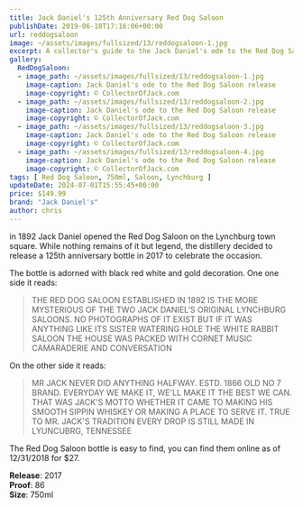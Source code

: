 ```yaml
---
title: Jack Daniel's 125th Anniversary Red Dog Saloon
publishDate: 2019-06-18T17:16:06+00:00
url: reddogsaloon
image: ~/assets/images/fullsized/13/reddogsaloon-1.jpg
excerpt: A collector's guide to the Jack Daniel's ode to the Red Dog Saloon release
gallery:
  RedDogSaloon:
  - image_path: ~/assets/images/fullsized/13/reddogsaloon-1.jpg
    image-caption: Jack Daniel's ode to the Red Dog Saloon release
    image-copyright: © CollectorOfJack.com
  - image_path: ~/assets/images/fullsized/13/reddogsaloon-2.jpg
    image-caption: Jack Daniel's ode to the Red Dog Saloon release
    image-copyright: © CollectorOfJack.com
  - image_path: ~/assets/images/fullsized/13/reddogsaloon-3.jpg
    image-caption: Jack Daniel's ode to the Red Dog Saloon release
    image-copyright: © CollectorOfJack.com
  - image_path: ~/assets/images/fullsized/13/reddogsaloon-4.jpg
    image-caption: Jack Daniel's ode to the Red Dog Saloon release
    image-copyright: © CollectorOfJack.com
tags: [ Red Dog Saloon, 750ml, Saloon, Lynchburg ]
updateDate: 2024-07-01T15:55:45+00:00
price: $149.99
brand: "Jack Daniel's"
author: chris
---
```

in 1892 Jack Daniel opened the Red Dog Saloon on the Lynchburg town square. While nothing remains of it but legend, the distillery decided to release a 125th anniversary bottle in 2017 to celebrate the occasion.    
   
The bottle is adorned with black red white and gold decoration. One one side it reads:   

> THE RED DOG SALOON ESTABLISHED IN 1892 IS THE MORE MYSTERIOUS OF THE TWO JACK DANIEL'S ORIGINAL LYNCHBURG SALOONS. NO PHOTOGRAPHS OF IT EXIST BUT IF IT WAS ANYTHING LIKE ITS SISTER WATERING HOLE THE WHITE RABBIT SALOON THE HOUSE WAS PACKED WITH CORNET MUSIC CAMARADERIE AND CONVERSATION

On the other side it reads:   
> MR JACK NEVER DID ANYTHING HALFWAY. ESTD. 1866 OLD NO 7 BRAND. EVERYDAY WE MAKE IT, WE'LL MAKE IT THE BEST WE CAN. THAT WAS JACK'S MOTTO WHETHER IT CAME TO MAKING HIS SMOOTH SIPPIN WHISKEY OR MAKING A PLACE TO SERVE IT. TRUE TO MR. JACK'S TRADITION EVERY DROP IS STILL MADE IN LYUNCUBRG, TENNESSEE
   
The Red Dog Saloon bottle is easy to find, you can find them online as of 12/31/2018 for $27.   
  
**Release**: 2017   
**Proof**: 86   
**Size**: 750ml  


